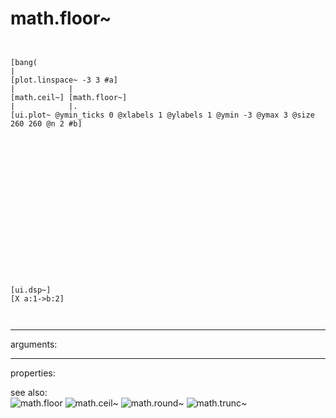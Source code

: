 # math.floor~

```


[bang(
|
[plot.linspace~ -3 3 #a]
|            |
[math.ceil~] [math.floor~]
|            |.
[ui.plot~ @ymin_ticks 0 @xlabels 1 @ylabels 1 @ymin -3 @ymax 3 @size 260 260 @n 2 #b]


















[ui.dsp~]
[X a:1->b:2]

            
```
---
arguments:


---
properties:


see also:<br>
![math.floor]("img/object_math.floor.png")
![math.ceil~]("img/object_math.ceil~.png")
![math.round~]("img/object_math.round~.png")
![math.trunc~]("img/object_math.trunc~.png")
